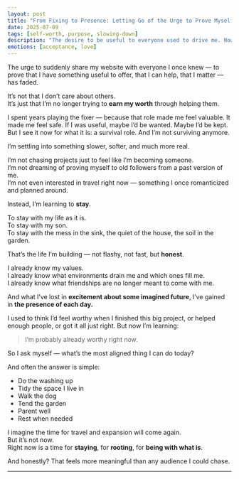 ```yaml
---
layout: post
title: "From Fixing to Presence: Letting Go of the Urge to Prove Myself"
date: 2025-07-09
tags: [self-worth, purpose, slowing-down]
description: "The desire to be useful to everyone used to drive me. Now I’m learning that being here, tending to what’s mine, is enough."
emotions: [acceptance, love]
---
```


The urge to suddenly share my website with everyone I once knew — to prove that I have something useful to offer, that I can help, that I matter — has faded.

It’s not that I don’t care about others.  
It’s just that I’m no longer trying to **earn my worth** through helping them.

I spent years playing the fixer — because that role made me feel valuable. It made me feel safe. If I was useful, maybe I’d be wanted. Maybe I’d be kept. But I see it now for what it is: a survival role. And I’m not surviving anymore.

I’m settling into something slower, softer, and much more real.

I’m not chasing projects just to feel like I’m becoming someone.  
I’m not dreaming of proving myself to old followers from a past version of me.  
I’m not even interested in travel right now — something I once romanticized and planned around.

Instead, I’m learning to **stay**.

To stay with my life as it is.  
To stay with my son.  
To stay with the mess in the sink, the quiet of the house, the soil in the garden.

That’s the life I’m building — not flashy, not fast, but **honest**.

I already know my values.  
I already know what environments drain me and which ones fill me.  
I already know what friendships are no longer meant to come with me.

And what I’ve lost in **excitement about some imagined future**, I’ve gained in **the presence of each day.**

I used to think I’d feel worthy when I finished this big project, or helped enough people, or got it all just right. But now I’m learning:

> I’m probably already worthy right now.

So I ask myself — what’s the most aligned thing I can do today?

And often the answer is simple:
- Do the washing up  
- Tidy the space I live in  
- Walk the dog  
- Tend the garden  
- Parent well  
- Rest when needed

I imagine the time for travel and expansion will come again.  
But it’s not now.  
Right now is a time for **staying**, for **rooting**, for **being with what is**.

And honestly? That feels more meaningful than any audience I could chase.


---

